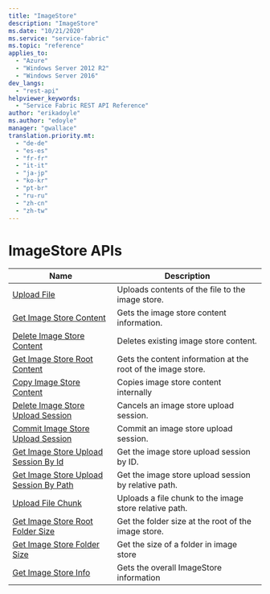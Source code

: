 ```yaml
---
title: "ImageStore"
description: "ImageStore"
ms.date: "10/21/2020"
ms.service: "service-fabric"
ms.topic: "reference"
applies_to: 
  - "Azure"
  - "Windows Server 2012 R2"
  - "Windows Server 2016"
dev_langs: 
  - "rest-api"
helpviewer_keywords: 
  - "Service Fabric REST API Reference"
author: "erikadoyle"
ms.author: "edoyle"
manager: "gwallace"
translation.priority.mt: 
  - "de-de"
  - "es-es"
  - "fr-fr"
  - "it-it"
  - "ja-jp"
  - "ko-kr"
  - "pt-br"
  - "ru-ru"
  - "zh-cn"
  - "zh-tw"
---
```

# ImageStore APIs

| Name | Description |
| --- | --- |
| [Upload File](sfclient-v80-api-uploadfile.md) | Uploads contents of the file to the image store.<br/> |
| [Get Image Store Content](sfclient-v80-api-getimagestorecontent.md) | Gets the image store content information.<br/> |
| [Delete Image Store Content](sfclient-v80-api-deleteimagestorecontent.md) | Deletes existing image store content.<br/> |
| [Get Image Store Root Content](sfclient-v80-api-getimagestorerootcontent.md) | Gets the content information at the root of the image store.<br/> |
| [Copy Image Store Content](sfclient-v80-api-copyimagestorecontent.md) | Copies image store content internally<br/> |
| [Delete Image Store Upload Session](sfclient-v80-api-deleteimagestoreuploadsession.md) | Cancels an image store upload session.<br/> |
| [Commit Image Store Upload Session](sfclient-v80-api-commitimagestoreuploadsession.md) | Commit an image store upload session.<br/> |
| [Get Image Store Upload Session By Id](sfclient-v80-api-getimagestoreuploadsessionbyid.md) | Get the image store upload session by ID.<br/> |
| [Get Image Store Upload Session By Path](sfclient-v80-api-getimagestoreuploadsessionbypath.md) | Get the image store upload session by relative path.<br/> |
| [Upload File Chunk](sfclient-v80-api-uploadfilechunk.md) | Uploads a file chunk to the image store relative path.<br/> |
| [Get Image Store Root Folder Size](sfclient-v80-api-getimagestorerootfoldersize.md) | Get the folder size at the root of the image store.<br/> |
| [Get Image Store Folder Size](sfclient-v80-api-getimagestorefoldersize.md) | Get the size of a folder in image store<br/> |
| [Get Image Store Info](sfclient-v80-api-getimagestoreinfo.md) | Gets the overall ImageStore information<br/> |

